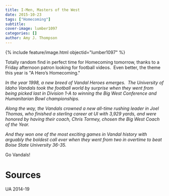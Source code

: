 ```yaml
---
title: I-Men, Masters of the West
date: 2015-10-23
tags: ["Homecoming"]
subtitle: 
cover-image: lumber1097
categories: []
author: Amy J. Thompson
---
```


{% include feature/image.html objectid="lumber1097" %}

Totally random find in perfect time for Homecoming tomorrow, thanks to a Friday afternoon patron looking for football videos.  Even better, the theme this year is "A Hero’s Homecoming."

*In the year 1998, a new breed of Vandal Heroes emerges.  The University of Idaho Vandals took the football world by surprise when they went from being picked last in Division 1-A to winning the Big West Conference and Humanitarian Bowl championships.*

*Along the way, the Vandals crowned a new all-time rushing leader in Joel Thomas, who finished a sterling career at UI with 3,929 yards, and were honored by having their coach, Chris Tormey, chosen the Big West Coach of the Year.*

*And they won one of the most exciting games in Vandal history with arguably the boldest call ever when they went from two in overtime to beat Boise State University 36-35.*

Go Vandals!

# Sources

UA 2014-19